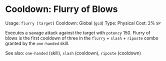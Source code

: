 # Cooldown: Flurry of Blows
Usage: `flurry [target]`
Cooldown: Global (`gcd`)
Type: Physical
Cost: 2% `SP`

Executes a savage attack against the target with `potency` 150. Flurry of blows
is the first cooldown of three in the `flurry` + `slash` + `riposte` combo
granted by the `one-handed` skill.

See also: `one-handed` (skill), `slash` (cooldown), `riposte` (cooldown)
